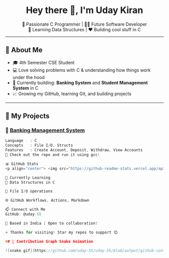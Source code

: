 <h1 align="center">Hey there 👋, I'm Uday Kiran</h1>
<p align="center">
  🚀 Passionate C Programmer | 👨‍💻 Future Software Developer<br>
  🎯 Learning Data Structures | ❤️ Building cool stuff in C
</p>

---

## 🧠 About Me

- 🎓 4th Semester CSE Student  
- 💻 Love solving problems with C & understanding how things work under the hood  
- 🔨 Currently building: **Banking System** and **Student Management System** in C  
- 📈 Growing my GitHub, learning Git, and building projects  

---

## 🚀 My Projects

### 📌 [Banking Management System](https://github.com/uday-55/banking-system)
```c
Language   : C  
Concepts   : File I/O, Structs  
Features   : Create Account, Deposit, Withdraw, View Accounts
📂 Check out the repo and run it using gcc!

📊 GitHub Stats
<p align="center"> <img src="https://github-readme-stats.vercel.app/api?username=uday-55&show_icons=true&theme=radical" height="150"/> <img src="https://github-readme-stats.vercel.app/api/top-langs/?username=uday-55&layout=compact&theme=radical" height="150"/> </p>

🌱 Currently Learning
🔁 Data Structures in C

💾 File I/O operations

🌐 GitHub Workflows, Actions, Markdown

📫 Connect with Me
GitHub: @uday-55

📍 Based in India | Open to collaboration!

⭐ Thanks for visiting! Star my repos to support 😊

## 🐍 Contribution Graph Snake Animation

![snake gif](https://github.com/uday-55/uday-55/blob/output/github-contribution-grid-snake.svg)

